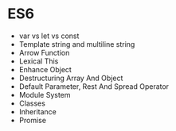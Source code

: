 # ES6

* var vs let vs const
* Template string and multiline string
* Arrow Function
* Lexical This 
* Enhance Object
* Destructuring Array And Object
* Default Parameter, Rest And Spread Operator 
* Module System
* Classes
* Inheritance
* Promise
